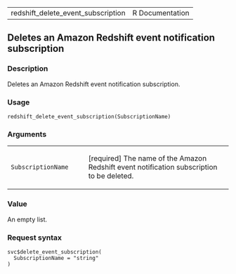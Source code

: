 <table style="width: 100%;">
<tbody>
<tr class="odd">
<td>redshift_delete_event_subscription</td>
<td style="text-align: right;">R Documentation</td>
</tr>
</tbody>
</table>

## Deletes an Amazon Redshift event notification subscription

### Description

Deletes an Amazon Redshift event notification subscription.

### Usage

    redshift_delete_event_subscription(SubscriptionName)

### Arguments

<table>
<colgroup>
<col style="width: 35%" />
<col style="width: 65%" />
</colgroup>
<tbody>
<tr class="odd">
<td><code
id="redshift_delete_event_subscription_:_SubscriptionName">SubscriptionName</code></td>
<td><p>[required] The name of the Amazon Redshift event notification
subscription to be deleted.</p></td>
</tr>
</tbody>
</table>

### Value

An empty list.

### Request syntax

    svc$delete_event_subscription(
      SubscriptionName = "string"
    )
